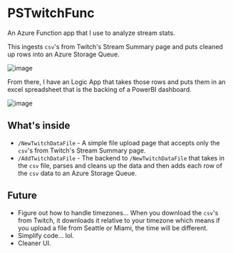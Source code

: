 # PSTwitchFunc

An Azure Function app that I use to analyze stream stats.

This ingests
`csv`'s
from Twitch's Stream Summary page and puts cleaned up rows into an Azure Storage Queue.

![image](https://user-images.githubusercontent.com/2644648/59991475-6593e800-95fc-11e9-90fd-e7fb567ee2fb.png)

From there,
I have an Logic App that takes those rows and puts them in an excel spreadsheet that is the backing of a PowerBI dashboard.

![image](https://user-images.githubusercontent.com/2644648/59991377-01712400-95fc-11e9-919c-e16458b8c273.png)

## What's inside

* `/NewTwitchDataFile` - A simple file upload page that accepts only the
`csv`'s
from Twitch's Stream Summary page.
* `/AddTwitchDataFile` - The backend to
`/NewTwitchDataFile`
that takes in the
`csv`
file,
parses and cleans up the data and then adds each row of the `csv` data to an Azure Storage Queue.

## Future

* Figure out how to handle timezones...
When you download the
`csv`'s
from Twitch,
it downloads it relative to your timezone which means if you upload a file from Seattle or Miami,
the time will be different.
* Simplify code... lol.
* Cleaner UI.
